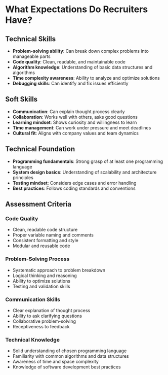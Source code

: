 # What Expectations Do Recruiters Have?

## Technical Skills
- **Problem-solving ability**: Can break down complex problems into manageable parts
- **Code quality**: Clean, readable, and maintainable code
- **Algorithm knowledge**: Understanding of basic data structures and algorithms
- **Time complexity awareness**: Ability to analyze and optimize solutions
- **Debugging skills**: Can identify and fix issues efficiently

## Soft Skills
- **Communication**: Can explain thought process clearly
- **Collaboration**: Works well with others, asks good questions
- **Learning mindset**: Shows curiosity and willingness to learn
- **Time management**: Can work under pressure and meet deadlines
- **Cultural fit**: Aligns with company values and team dynamics

## Technical Foundation
- **Programming fundamentals**: Strong grasp of at least one programming language
- **System design basics**: Understanding of scalability and architecture principles
- **Testing mindset**: Considers edge cases and error handling
- **Best practices**: Follows coding standards and conventions

## Assessment Criteria

### Code Quality
- Clean, readable code structure
- Proper variable naming and comments
- Consistent formatting and style
- Modular and reusable code

### Problem-Solving Process
- Systematic approach to problem breakdown
- Logical thinking and reasoning
- Ability to optimize solutions
- Testing and validation skills

### Communication Skills
- Clear explanation of thought process
- Ability to ask clarifying questions
- Collaborative problem-solving
- Receptiveness to feedback

### Technical Knowledge
- Solid understanding of chosen programming language
- Familiarity with common algorithms and data structures
- Awareness of time and space complexity
- Knowledge of software development best practices